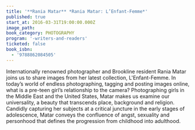 ```yaml
---
title: '**Rania Matar** *Rania Matar: L’Enfant-Femme*'
published: true
start_at: 2016-03-31T19:00:00.000Z
image_path:
book_category: PHOTOGRAPHY
program: '-writers-and-readers'
ticketed: false
book_isbn:
  - '9788862084505'
---
```



Internationally renowned photographer and Brookline resident Rania Matar joins us to share images from her latest collection, L'Enfant-Femme. In today’s world of endless photographing, tagging and posting images online, what is a pre-teen girl’s relationship to the camera? Photographing girls in the Middle East and the United States, Matar makes us examine our universality, a beauty that transcends place, background and religion. Candidly capturing her subjects at a critical juncture in the early stages of adolescence, Matar conveys the confluence of angst, sexuality and personhood that defines the progression from childhood into adulthood.&nbsp;